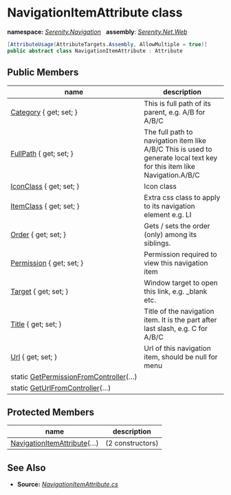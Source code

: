 # NavigationItemAttribute class
**namespace:** *[Serenity.Navigation](../README.md#serenity.navigation-namespace)*   **assembly**: *[Serenity.Net.Web](../README.md)*

```csharp
[AttributeUsage(AttributeTargets.Assembly, AllowMultiple = true)]
public abstract class NavigationItemAttribute : Attribute
```

## Public Members

| name | description |
| --- | --- |
| [Category](NavigationItemAttribute/Category.md) { get; set; } | This is full path of its parent, e.g. A/B for A/B/C |
| [FullPath](NavigationItemAttribute/FullPath.md) { get; set; } | The full path to navigation item like A/B/C This is used to generate local text key for this item like Navigation.A/B/C |
| [IconClass](NavigationItemAttribute/IconClass.md) { get; set; } | Icon class |
| [ItemClass](NavigationItemAttribute/ItemClass.md) { get; set; } | Extra css class to apply to its navigation element e.g. LI |
| [Order](NavigationItemAttribute/Order.md) { get; set; } | Gets / sets the order (only) among its siblings. |
| [Permission](NavigationItemAttribute/Permission.md) { get; set; } | Permission required to view this navigation item |
| [Target](NavigationItemAttribute/Target.md) { get; set; } | Window target to open this link, e.g. _blank etc. |
| [Title](NavigationItemAttribute/Title.md) { get; set; } | Title of the navigation item. It is the part after last slash, e.g. C for A/B/C |
| [Url](NavigationItemAttribute/Url.md) { get; set; } | Url of this navigation item, should be null for menu |
| static [GetPermissionFromController](NavigationItemAttribute/GetPermissionFromController.md)(…) |  |
| static [GetUrlFromController](NavigationItemAttribute/GetUrlFromController.md)(…) |  |

## Protected Members

| name | description |
| --- | --- |
| [NavigationItemAttribute](NavigationItemAttribute/NavigationItemAttribute.md)(…) |  (2 constructors) |

## See Also

* **Source:** *[NavigationItemAttribute.cs](https://github.com/serenity-is/Serenity/blob/master/src/Serenity.Net.Web/Navigation/NavigationItemAttribute.cs)*